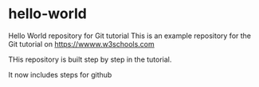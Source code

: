 # hello-world
Hello World repository for Git tutorial
This is an example repository for the Git tutorial on https://wwww.w3schools.com

THis repository is built step by step in the tutorial.

It now includes steps for github
